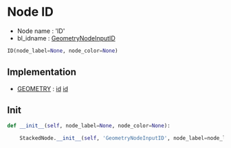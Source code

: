 # Node ID

- Node name : 'ID'
- bl_idname : [GeometryNodeInputID](https://docs.blender.org/api/current/bpy.types.GeometryNodeInputID.html)


``` python
ID(node_label=None, node_color=None)
```
## Implementation

- [GEOMETRY](/docs/GeoNodes/socket_GEOMETRY.md) : [id](/docs/GeoNodes/socket_GEOMETRY.md#id) [id](/docs/GeoNodes/socket_GEOMETRY.md#id)

## Init

``` python
def __init__(self, node_label=None, node_color=None):

    StackedNode.__init__(self, 'GeometryNodeInputID', node_label=node_label, node_color=node_color)
```
